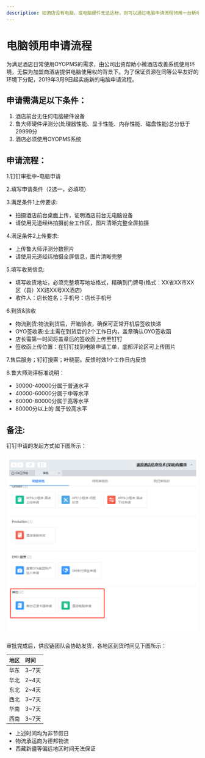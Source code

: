 ```yaml
---
description: 如酒店没有电脑，或电脑硬件无法达标，则可以通过电脑申请流程领用一台新电脑。
---
```


# 电脑领用申请流程

为满足酒店日常使用OYOPMS的需求，由公司出资帮助小微酒店改善系统使用环境，无偿为加盟商酒店提供电脑使用权的背景下。为了保证资源在同等公平友好的环境下分配，2019年3月9日起实施新的电脑申请流程。

## 申请需满足以下条件：

1. 酒店前台无任何电脑硬件设备
2. 鲁大师硬件评测分\(处理器性能、显卡性能、内存性能、磁盘性能\)总分低于29999分
3. 酒店必须使用OYOPMS系统

## 申请流程：

1.钉钉审批中-电脑申请

2.填写申请条件（2选一，必填项）

3.满足条件1上传要求:

* 拍摄酒店前台桌面上传，证明酒店前台无电脑设备
* 请使用元道经纬拍摄前台工作区，图片清晰完整全屏拍摄

4.满足条件2上传要求:

* 上传鲁大师评测分数照片
* 请使用元道经纬拍摄全屏信息，图片清晰完整

5.填写收货信息:

* 填写收货地址，必须完整填写地址格式，精确到门牌号\(格式：XX省XX市XX区（县）XX路XX号XX酒店\)
* 收件人：店长姓名；手机号：店长手机号

6.到货&验收

* 物流到货:物流到货后，开箱验收，确保可正常开机后签收快递
* OYO签收表:业主需在到货后的2个工作日内，盖章确认OYO签收函
* 店长需第一时间将盖章后的签收函上传至钉钉
* 签收函上传位置：在钉钉找到电脑申请工单，底部评论区可上传图片

7.售后服务；钉钉搜索；叶晓丽。反馈时效1个工作日内反馈

8.鲁大师测评标准说明：

* 30000-40000分属于普通水平
* 40000-60000分属于中等水平
* 60000-80000分属于高等水平
* 80000分以上的 属于较高水平

## 备注:

钉钉申请的发起方式如下图所示：

![&#x9489;&#x9489;&#x7533;&#x8BF7;&#x9152;&#x5E97;&#x7535;&#x8111;](../.gitbook/assets/image%20%28465%29.png)

审批完成后，供应链团队会协助发货，各地区到货时间见下图所示：

| 地区 | 时间 |
| :--- | :--- |
| 华东 | 3~7天 |
| 华北 | 2~4天 |
| 东北 | 2~4天 |
| 西北 | 3~7天 |
| 华南 | 3~7天 |
| 西南 | 3~7天 |

* 上述时间均为非节假日
* 物流承运商为德邦物流
* 西藏新疆等偏远地区时间无法保证


